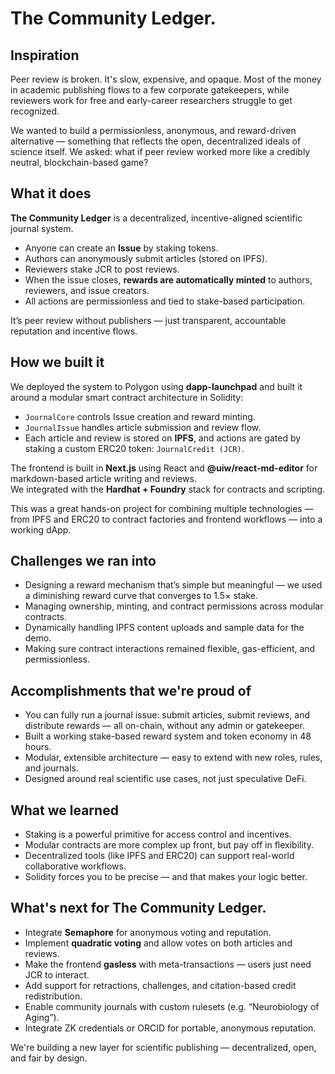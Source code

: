 # The Community Ledger. 

## Inspiration

Peer review is broken. It's slow, expensive, and opaque. Most of the money in academic publishing flows to a few corporate gatekeepers, while reviewers work for free and early-career researchers struggle to get recognized.

We wanted to build a permissionless, anonymous, and reward-driven alternative — something that reflects the open, decentralized ideals of science itself. We asked: what if peer review worked more like a credibly neutral, blockchain-based game?

## What it does

**The Community Ledger** is a decentralized, incentive-aligned scientific journal system.

- Anyone can create an **Issue** by staking tokens.
- Authors can anonymously submit articles (stored on IPFS).
- Reviewers stake JCR to post reviews.
- When the issue closes, **rewards are automatically minted** to authors, reviewers, and issue creators.
- All actions are permissionless and tied to stake-based participation.

It’s peer review without publishers — just transparent, accountable reputation and incentive flows.

## How we built it

We deployed the system to Polygon using **dapp-launchpad** and built it around a modular smart contract architecture in Solidity:

- `JournalCore` controls Issue creation and reward minting.
- `JournalIssue` handles article submission and review flow.
- Each article and review is stored on **IPFS**, and actions are gated by staking a custom ERC20 token: `JournalCredit (JCR)`.

The frontend is built in **Next.js** using React and **@uiw/react-md-editor** for markdown-based article writing and reviews.  
We integrated with the **Hardhat + Foundry** stack for contracts and scripting.

This was a great hands-on project for combining multiple technologies — from IPFS and ERC20 to contract factories and frontend workflows — into a working dApp.

## Challenges we ran into

- Designing a reward mechanism that’s simple but meaningful — we used a diminishing reward curve that converges to 1.5× stake.
- Managing ownership, minting, and contract permissions across modular contracts.
- Dynamically handling IPFS content uploads and sample data for the demo.
- Making sure contract interactions remained flexible, gas-efficient, and permissionless.

## Accomplishments that we're proud of

- You can fully run a journal issue: submit articles, submit reviews, and distribute rewards — all on-chain, without any admin or gatekeeper.
- Built a working stake-based reward system and token economy in 48 hours.
- Modular, extensible architecture — easy to extend with new roles, rules, and journals.
- Designed around real scientific use cases, not just speculative DeFi.

## What we learned

- Staking is a powerful primitive for access control and incentives.
- Modular contracts are more complex up front, but pay off in flexibility.
- Decentralized tools (like IPFS and ERC20) can support real-world collaborative workflows.
- Solidity forces you to be precise — and that makes your logic better.

## What's next for The Community Ledger.

- Integrate **Semaphore** for anonymous voting and reputation.
- Implement **quadratic voting** and allow votes on both articles and reviews.
- Make the frontend **gasless** with meta-transactions — users just need JCR to interact.
- Add support for retractions, challenges, and citation-based credit redistribution.
- Enable community journals with custom rulesets (e.g. “Neurobiology of Aging”).
- Integrate ZK credentials or ORCID for portable, anonymous reputation.

We're building a new layer for scientific publishing — decentralized, open, and fair by design.